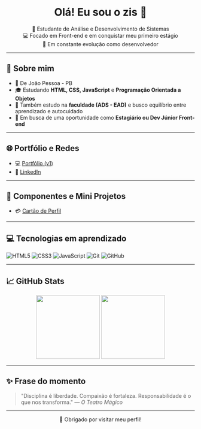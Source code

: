 <h1 align="center">Olá! Eu sou o zis 👋</h1>

<p align="center">
  🎯 Estudante de Análise e Desenvolvimento de Sistemas <br>
  💻 Focado em Front-end e em conquistar meu primeiro estágio <br>
  🚀 Em constante evolução como desenvolvedor
</p>

---

## 🧠 Sobre mim

- 📍 De João Pessoa - PB
- 🎓 Estudando **HTML, CSS, JavaScript** e **Programação Orientada a Objetos**
- 🧩 Também estudo na **faculdade (ADS - EAD)** e busco equilíbrio entre aprendizado e autocuidado
- 💼 Em busca de uma oportunidade como **Estagiário ou Dev Júnior Front-end**

---

## 🌐 Portfólio e Redes

- 💻 [Portfólio (v1)](https://eaezis.github.io/portfolio-v1/)  
- 💼 [LinkedIn](https://www.linkedin.com/in/demilly-oliveira-582158366/)  
---

## 🧾 Componentes e Mini Projetos

- 💳 [Cartão de Perfil](https://eaezis.github.io/profile-card/)


---

## 💻 Tecnologias em aprendizado

![HTML5](https://img.shields.io/badge/HTML5-E34F26?style=for-the-badge&logo=html5&logoColor=fff)
![CSS3](https://img.shields.io/badge/CSS3-1572B6?style=for-the-badge&logo=css3&logoColor=fff)
![JavaScript](https://img.shields.io/badge/JavaScript-F7DF1E?style=for-the-badge&logo=javascript&logoColor=000)
![Git](https://img.shields.io/badge/Git-F05032?style=for-the-badge&logo=git&logoColor=fff)
![GitHub](https://img.shields.io/badge/GitHub-181717?style=for-the-badge&logo=github&logoColor=fff)

---

## 📈 GitHub Stats

<div align="center">
  <img height="170" src="https://github-readme-stats.vercel.app/api?username=eaezis&show_icons=true&theme=react&hide=contribs,prs" />
  <img height="170" src="https://github-readme-stats.vercel.app/api/top-langs/?username=eaezis&layout=compact&theme=react" />
</div>

---

## ✨ Frase do momento

> "Disciplina é liberdade. Compaixão é fortaleza. Responsabilidade é o que nos transforma." — *O Teatro Mágico*

---

<p align="center">💙 Obrigado por visitar meu perfil!</p>
